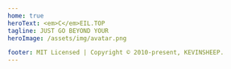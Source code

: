 ```yaml
---
home: true
heroText: <em>C</em>EIL.TOP
tagline: JUST GO BEYOND YOUR
heroImage: /assets/img/avatar.png

footer: MIT Licensed | Copyright © 2010-present, KEVINSHEEP.
---
```


<template>
    <ol>
        <li v-for="(item, index) in list" :key="index">
            <a :href="item.path">{{ item.title }}</a> <sup>{{ item.frontmatter.updateTime }}</sup>
            <div class="intro" v-if="item.excerpt" v-html="item.excerpt"></div>
        </li>
    </ol>
</template>

<script>
export default {
    computed: {
        list () {
            //console.log("this.$site.pages==", this.$site.pages)
            let res = this.$site.pages.filter(item => {
                return item.regularPath.indexOf(".html") !== -1
            }).sort((a, b) => {
                const av = a.frontmatter.updateTime ? new Date(a.frontmatter.updateTime).valueOf() : 0
                const bv = b.frontmatter.updateTime ? new Date(b.frontmatter.updateTime).valueOf() : 0
                return bv - av //模糊比较，倒序排列，假定都是预期的格式
            })
            console.log("res==", res)
            return res
        }
    },
    methods: {

    },
}
</script>